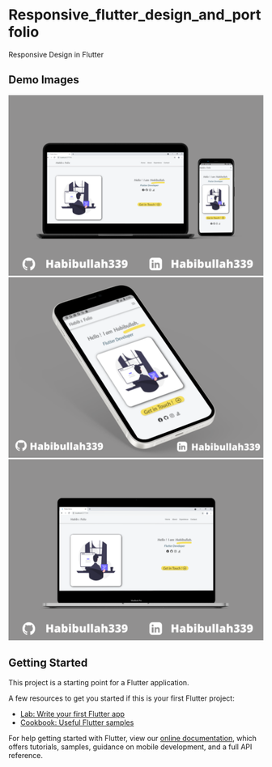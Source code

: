 # Responsive_flutter_design_and_portfolio

Responsive Design in Flutter 
## Demo Images
<img src="https://github.com/Habibullah339/Responsive_UI_building_in_Flutter/blob/master/Habibullah339%20(2).png">
<img src="https://github.com/Habibullah339/Responsive_UI_building_in_Flutter/blob/master/Habibullah339%20(4).png">
<img src="https://github.com/Habibullah339/Responsive_UI_building_in_Flutter/blob/master/Habibullah339%20(3).png">

## Getting Started

This project is a starting point for a Flutter application.

A few resources to get you started if this is your first Flutter project:

- [Lab: Write your first Flutter app](https://flutter.dev/docs/get-started/codelab)
- [Cookbook: Useful Flutter samples](https://flutter.dev/docs/cookbook)

For help getting started with Flutter, view our
[online documentation](https://flutter.dev/docs), which offers tutorials,
samples, guidance on mobile development, and a full API reference.
